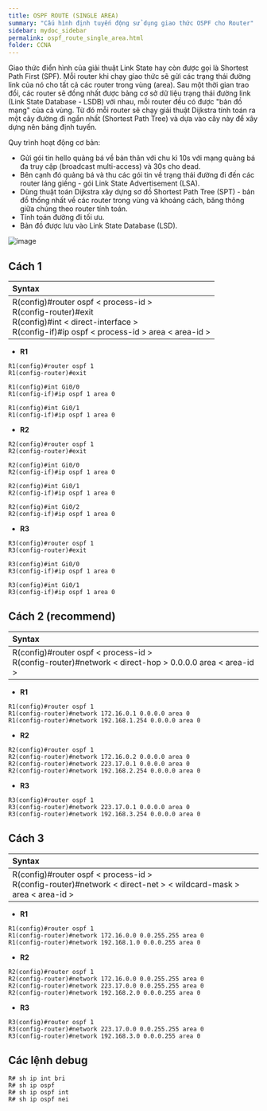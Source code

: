 ```yaml
---
title: OSPF ROUTE (SINGLE AREA)
summary: "Cấu hình định tuyến động sử dụng giao thức OSPF cho Router"
sidebar: mydoc_sidebar
permalink: ospf_route_single_area.html
folder: CCNA
---
```


Giao thức điển hình của giải thuật Link State hay còn được gọi là Shortest Path First (SPF). Mỗi router khi chạy giao thức sẽ gửi các trạng thái đường link của nó cho tất cả các router trong vùng (area). Sau một thời gian trao đổi, các router sẽ đồng nhất được bảng cơ sở dữ liệu trạng thái đường link (Link State Database - LSDB) với nhau, mỗi router đều có được "bản đồ mạng" của cả vùng. Từ đó mỗi router sẽ chạy giải thuật Dijkstra tính toán ra một cây đường đi ngắn nhất (Shortest Path Tree) và dựa vào cây này để xây dựng nên bảng định tuyến.

Quy trình hoạt động cơ bản:

* Gửi gói tin hello quảng bá về bản thân với chu kì 10s với mạng quảng bá đa truy cập (broadcast multi-access) và 30s cho dead.
* Bên cạnh đó quảng bá và thu các gói tin về trạng thái đường đi đến các router láng giềng - gói Link State Advertisement (LSA).
* Dùng thuật toán Dijkstra xây dựng sơ đồ Shortest Path Tree (SPT) - bản đồ thống nhất về các router trong vùng và khoảng cách, băng thông giữa chúng theo router tính toán.
* Tính toán đường đi tối ưu.
* Bản đồ được lưu vào Link State Database (LSD).

![image](https://user-images.githubusercontent.com/56266496/170835633-cd538524-e5af-4519-82bc-f0596de33a86.png)

## Cách 1

| Syntax |
|:---|
| R(config)#router ospf < process-id > <br/> R(config-router)#exit <br/> R(config)#int < direct-interface > <br/> R(config-if)#ip ospf < process-id  > area < area-id > |

* **R1**

```
R1(config)#router ospf 1
R1(config-router)#exit

R1(config)#int Gi0/0
R1(config-if)#ip ospf 1 area 0

R1(config)#int Gi0/1
R1(config-if)#ip ospf 1 area 0
```

* **R2**

```
R2(config)#router ospf 1
R2(config-router)#exit

R2(config)#int Gi0/0
R2(config-if)#ip ospf 1 area 0

R2(config)#int Gi0/1
R2(config-if)#ip ospf 1 area 0

R2(config)#int Gi0/2
R2(config-if)#ip ospf 1 area 0
```

* **R3**

```
R3(config)#router ospf 1
R3(config-router)#exit

R3(config)#int Gi0/0
R3(config-if)#ip ospf 1 area 0

R3(config)#int Gi0/1
R3(config-if)#ip ospf 1 area 0
```

## Cách 2 (recommend)

| Syntax |
|:---|
| R(config)#router ospf < process-id > <br/> R(config-router)#network < direct-hop > 0.0.0.0 area < area-id > |

* **R1**

```
R1(config)#router ospf 1
R1(config-router)#network 172.16.0.1 0.0.0.0 area 0
R1(config-router)#network 192.168.1.254 0.0.0.0 area 0
```

* **R2**

```
R2(config)#router ospf 1
R2(config-router)#network 172.16.0.2 0.0.0.0 area 0
R2(config-router)#network 223.17.0.1 0.0.0.0 area 0
R2(config-router)#network 192.168.2.254 0.0.0.0 area 0
```

* **R3**

```
R3(config)#router ospf 1
R3(config-router)#network 223.17.0.1 0.0.0.0 area 0
R3(config-router)#network 192.168.3.254 0.0.0.0 area 0
```

## Cách 3

| Syntax |
|:---|
| R(config)#router ospf < process-id > <br/> R(config-router)#network < direct-net > < wildcard-mask > area < area-id > |

* **R1**

```
R1(config)#router ospf 1
R1(config-router)#network 172.16.0.0 0.0.255.255 area 0
R1(config-router)#network 192.168.1.0 0.0.0.255 area 0
```

* **R2**

```
R2(config)#router ospf 1
R2(config-router)#network 172.16.0.0 0.0.255.255 area 0
R2(config-router)#network 223.17.0.0 0.0.255.255 area 0
R2(config-router)#network 192.168.2.0 0.0.0.255 area 0
```

* **R3**

```
R3(config)#router ospf 1
R3(config-router)#network 223.17.0.0 0.0.255.255 area 0
R3(config-router)#network 192.168.3.0 0.0.0.255 area 0
```

## Các lệnh debug

```
R# sh ip int bri
R# sh ip ospf
R# sh ip ospf int
R# sh ip ospf nei
```

